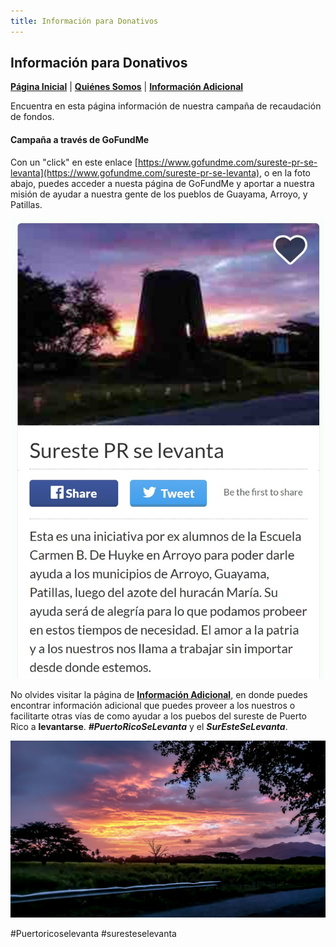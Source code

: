 ```yaml
---
title: Información para Donativos 
---  
```


## Información para Donativos 

[**Página Inicial**](https://friveramariani.github.io/suresteselevanta) | [**Quiénes Somos**](https://friveramariani.github.io/suresteselevanta/about) | [**Información Adicional**](https://friveramariani.github.io/suresteselevanta/info)

Encuentra en esta página información de nuestra campaña de recaudación de fondos. 

#### Campaña a través de GoFundMe  

Con un "click" en este enlace [https://www.gofundme.com/sureste-pr-se-levanta](https://www.gofundme.com/sureste-pr-se-levanta), o en la foto abajo, puedes acceder a nuesta página de GoFundMe y aportar a nuestra misión de ayudar a nuestra gente de los pueblos de Guayama, Arroyo, y Patillas.

[<img src="images/GoFundMe.jpg" alt="hi" class="inline"/>](https://www.gofundme.com/sureste-pr-se-levanta)



No olvides visitar la página de [**Información Adicional**](https://friveramariani.github.io/suresteselevanta/info), en donde puedes encontrar información adicional que puedes proveer a los nuestros o facilitarte otras vías de como ayudar a los puebos del sureste de Puerto Rico a **levantarse**. ***#PuertoRicoSeLevanta*** y el ***SurEsteSeLevanta***.

<img src="images/PSX_20170809_214828.jpg" alt="hi" class="inline"/>

#Puertoricoselevanta
#suresteselevanta